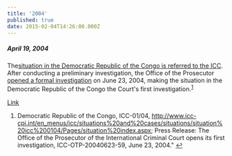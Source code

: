 ```yaml
---
title: '2004'
published: true
date: 2015-02-04T14:26:00.000Z
---
```



##### April 19, 2004

The[situation in the Democratic Republic of the Congo is referred to the ICC](http://www.icc-cpi.int/en_menus/icc/situations%20and%20cases/situations/situation%20icc%200104/press%20releases/Pages/prosecutor%20receives%20referral%20of%20the%20situation%20in%20the%20democratic%20republic%20of%20congo.aspx). After conducting a preliminary investigation, the Office of the Prosecutor [opened a formal investigation](http://www.icc-cpi.int/en_menus/icc/press%20and%20media/press%20releases/2004/Pages/the%20office%20of%20the%20prosecutor%20of%20the%20international%20criminal%20court%20opens%20its%20first%20investigation.aspx) on June 23, 2004, making the situation in the Democratic Republic of the Congo the Court's first investigation.<sup id="fnref:source2004"><a class="footnote" href="#fn:source2004">1</a></sup>

[Link](http://www.icc-cpi.int/en_menus/icc/press%20and%20media/press%20releases/2004/Pages/the%20office%20of%20the%20prosecutor%20of%20the%20international%20criminal%20court%20opens%20its%20first%20investigation.aspx)

<div class="footnotes"><ol><li id="fn:source2004"><p>Democratic Republic of the Congo, ICC-01/04, <a href="http://www.icc-cpi.int/en_menus/icc/situations%2520and%2520cases/situations/situation%2520icc%25200104/Pages/situation%2520index.aspx">http://www.icc-cpi.int/en_menus/icc/situations%20and%20cases/situations/situation%20icc%200104/Pages/situation%20index.aspx</a>; Press Release: The Office of the Prosecutor of the International Criminal Court opens its first investigation, ICC-OTP-20040623-59, June 23, 2004." <a class="reversefootnote" href="#fnref:source2004">↩</a></p></li></ol></div>